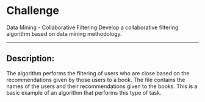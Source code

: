 # Challenge
Data Mining - Collaborative Filtering
Develop a collaborative filtering algorithm based on data mining methodology.

---

## Description:
The algorithm performs the filtering of users who are close based on the recommendations given by those users to a book.
The file contains the names of the users and their recommendations given to the books.
This is a basic example of an algorithm that performs this type of task.



